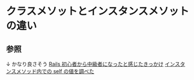 # クラスメソットとインスタンスメソットの違い

## 参照

↓ かなり良さそう
[Rails 初心者から中級者になったと感じたきっかけ](https://gyazo.com/bf9e2bce0cff1e81a92b76d0011a68e2)
[インスタンスメソッド内での self の値を調べた](http://blog.livedoor.jp/sasata299/archives/51302623.html)
